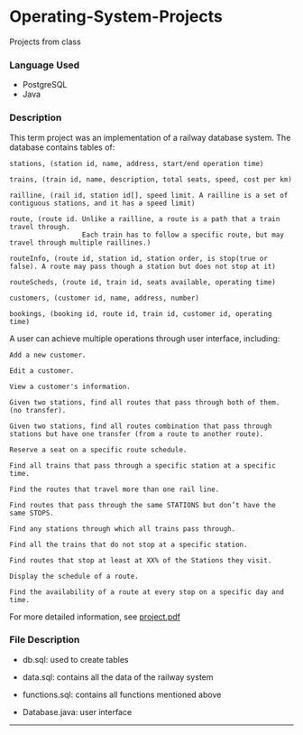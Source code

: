 # Operating-System-Projects
Projects from class
### Language Used ###
- PostgreSQL
- Java
### Description ###
This term project was an implementation of a railway database system. The database contains tables of:

```
stations, (station id, name, address, start/end operation time)

trains, (train id, name, description, total seats, speed, cost per km)

railline, (rail id, station id[], speed limit. A railline is a set of contiguous stations, and it has a speed limit)

route, (route id. Unlike a railline, a route is a path that a train travel through. 
                  Each train has to follow a specific route, but may travel through multiple raillines.)
                  
routeInfo, (route id, station id, station order, is stop(true or false). A route may pass though a station but does not stop at it)

routeScheds, (route id, train id, seats available, operating time)

customers, (customer id, name, address, number)

bookings, (booking id, route id, train id, customer id, operating time)
```

A user can achieve multiple operations through user interface, including:

```
Add a new customer.

Edit a customer.

View a customer's information.

Given two stations, find all routes that pass through both of them. (no transfer).

Given two stations, find all routes combination that pass through stations but have one transfer (from a route to another route).

Reserve a seat on a specific route schedule.

Find all trains that pass through a specific station at a specific time.

Find the routes that travel more than one rail line.

Find routes that pass through the same STATIONS but don’t have the same STOPS.

Find any stations through which all trains pass through.

Find all the trains that do not stop at a specific station.

Find routes that stop at least at XX% of the Stations they visit.

Display the schedule of a route.

Find the availability of a route at every stop on a specific day and time.
```

For more detailed information, see [project.pdf](https://github.com/faw21/Database-Management-Project/blob/master/project.pdf)

### File Description ###
 - db.sql: used to create tables

 - data.sql: contains all the data of the railway system

 - functions.sql: contains all functions mentioned above

 - Database.java: user interface


---
